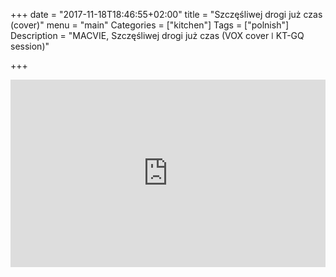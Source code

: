 +++
date = "2017-11-18T18:46:55+02:00"
title = "Szczęśliwej drogi już czas (cover)"
menu = "main"
Categories = ["kitchen"]
Tags = ["polnish"]
Description = "MACVIE, Szczęśliwej drogi już czas (VOX cover ǀ KT-GQ session)"

+++



<iframe width="100%" height="300" scrolling="no" frameborder="no" src="https://w.soundcloud.com/player/?url=https%3A//api.soundcloud.com/tracks/364383179&amp;color=%23ff5500&amp;auto_play=false&amp;hide_related=false&amp;show_comments=true&amp;show_user=true&amp;show_reposts=false&amp;show_teaser=true&amp;visual=true"></iframe>
